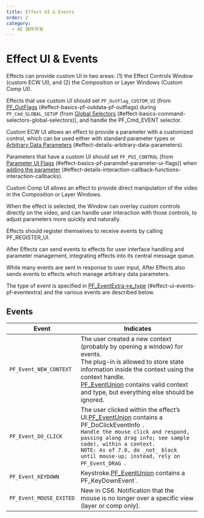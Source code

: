 ```yaml
---
title: Effect UI & Events
order: 2
category:
  - AE 插件开发
---
```

# Effect UI & Events

Effects can provide custom UI in two areas: (1) the Effect Controls Window (custom ECW UI), and (2) the Composition or Layer Windows (Custom Comp UI).

Effects that use custom UI should set `PF_OutFlag_CUSTOM_UI` (from [PF_OutFlags](../effect-basics/PF_OutData.html) (#effect-basics-pf-outdata-pf-outflags) during `PF_Cmd_GLOBAL_SETUP` (from [Global Selectors](../effect-basics/command-selectors.html) (#effect-basics-command-selectors-global-selectors)), and handle the PF_Cmd_EVENT selector.

Custom ECW UI allows an effect to provide a parameter with a customized control, which can be used either with standard parameter types or [Arbitrary Data Parameters](../effect-details/arbitrary-data-parameters.html) (#effect-details-arbitrary-data-parameters).

Parameters that have a custom UI should set `PF_PUI_CONTROL` (from [Parameter UI Flags](../effect-basics/PF_ParamDef.html) (#effect-basics-pf-paramdef-parameter-ui-flags)) when [adding the parameter](../effect-details/interaction-callback-functions.html) (#effect-details-interaction-callback-functions-interaction-callbacks).

Custom Comp UI allows an effect to provide direct manipulation of the video in the Composition or Layer Windows.

When the effect is selected, the Window can overlay custom controls directly on the video, and can handle user interaction with those controls, to adjust parameters more quickly and naturally.

Effects should register themselves to receive events by calling PF_REGISTER_UI.

After Effects can send events to effects for user interface handling and parameter management, integrating effects into its central message queue.

While many events are sent in response to user input, After Effects also sends events to effects which manage arbitrary data parameters.

The type of event is specified in [PF_EventExtra-&gt;e_type](PF_EventExtra.html) (#effect-ui-events-pf-eventextra) and the various events are described below.

## Events

| **Event**           | **Indicates**                                                                                                                                                                                                                                                                                                                                                                                    |
| ------------------------- | ------------------------------------------------------------------------------------------------------------------------------------------------------------------------------------------------------------------------------------------------------------------------------------------------------------------------------------------------------------------------------------------------------ |
| `PF_Event_NEW_CONTEXT ` | The user created a new context (probably by opening a window) for events.<br />The plug-in is allowed to store state information inside the context using the context handle.<br />[PF_EventUnion](../effect-ui-events/PF_EventUnion.html) contains valid context and type, but everything else should be ignored.                        |
| `PF_Event_DO_CLICK `    | The user clicked within the effect’s UI.[PF_EventUnion](../effect-ui-events/PF_EventUnion.html) contains a PF_DoClickEventInfo `.`<br />`Handle the mouse click and respond, passing along drag info; see sample code), within a context.`<br />`NOTE: As of 7.0, do _not_ block until mouse-up; instead, rely on PF_Event_DRAG `. |
| `PF_Event_KEYDOWN `     | Keystroke.[PF_EventUnion](../effect-ui-events/PF_EventUnion.html) contains a PF_KeyDownEvent`.                                                                                                                                                                                                                                            |
| `PF_Event_MOUSE_EXITED` | New in CS6. Notification that the mouse is no longer over a specific view (layer or comp only).                                                                                                                                                                                                                                                                                                        |
